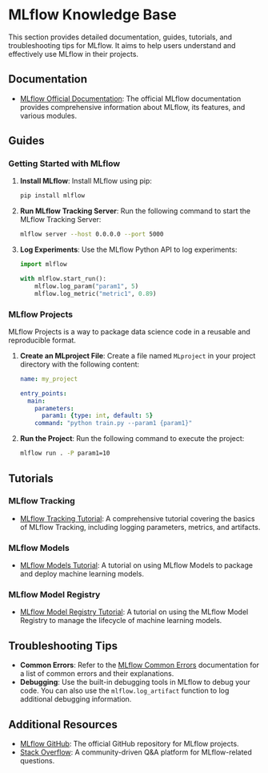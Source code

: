 # MLflow Knowledge Base

This section provides detailed documentation, guides, tutorials, and troubleshooting tips for MLflow. It aims to help users understand and effectively use MLflow in their projects.

## Documentation

- [MLflow Official Documentation](https://mlflow.org/docs/latest/index.html): The official MLflow documentation provides comprehensive information about MLflow, its features, and various modules.

## Guides

### Getting Started with MLflow

1. **Install MLflow**: Install MLflow using pip:
   ```sh
   pip install mlflow
   ```
2. **Run MLflow Tracking Server**: Run the following command to start the MLflow Tracking Server:
   ```sh
   mlflow server --host 0.0.0.0 --port 5000
   ```
3. **Log Experiments**: Use the MLflow Python API to log experiments:
   ```python
   import mlflow

   with mlflow.start_run():
       mlflow.log_param("param1", 5)
       mlflow.log_metric("metric1", 0.89)
   ```

### MLflow Projects

MLflow Projects is a way to package data science code in a reusable and reproducible format.

1. **Create an MLproject File**: Create a file named `MLproject` in your project directory with the following content:
   ```yaml
   name: my_project

   entry_points:
     main:
       parameters:
         param1: {type: int, default: 5}
       command: "python train.py --param1 {param1}"
   ```
2. **Run the Project**: Run the following command to execute the project:
   ```sh
   mlflow run . -P param1=10
   ```

## Tutorials

### MLflow Tracking

- [MLflow Tracking Tutorial](https://www.mlflow.org/docs/latest/tutorial.html): A comprehensive tutorial covering the basics of MLflow Tracking, including logging parameters, metrics, and artifacts.

### MLflow Models

- [MLflow Models Tutorial](https://www.mlflow.org/docs/latest/models.html): A tutorial on using MLflow Models to package and deploy machine learning models.

### MLflow Model Registry

- [MLflow Model Registry Tutorial](https://www.mlflow.org/docs/latest/model-registry.html): A tutorial on using the MLflow Model Registry to manage the lifecycle of machine learning models.

## Troubleshooting Tips

- **Common Errors**: Refer to the [MLflow Common Errors](https://mlflow.org/docs/latest/troubleshooting.html) documentation for a list of common errors and their explanations.
- **Debugging**: Use the built-in debugging tools in MLflow to debug your code. You can also use the `mlflow.log_artifact` function to log additional debugging information.

## Additional Resources

- [MLflow GitHub](https://github.com/mlflow/mlflow): The official GitHub repository for MLflow projects.
- [Stack Overflow](https://stackoverflow.com/questions/tagged/mlflow): A community-driven Q&A platform for MLflow-related questions.
